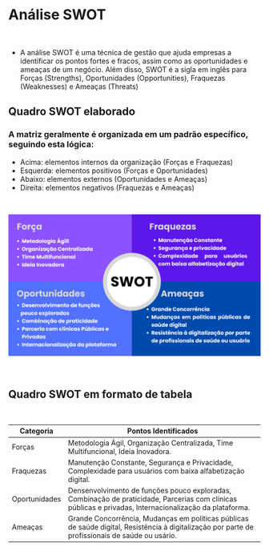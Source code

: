# Análise SWOT
<br>

- A análise SWOT é uma técnica de gestão que ajuda empresas a identificar os pontos fortes e fracos, assim como as oportunidades e ameaças de um negócio. Além disso, SWOT é a sigla em inglês para Forças (Strengths), Oportunidades (Opportunities), Fraquezas (Weaknesses) e Ameaças (Threats)
  
## Quadro SWOT elaborado
### A matriz geralmente é organizada em um padrão específico, seguindo esta lógica:
- Acima: elementos internos da organização (Forças e Fraquezas)
- Esquerda: elementos positivos (Forças e Oportunidades)
- Abaixo: elementos externos (Oportunidades e Ameaças)
- Direita: elementos negativos (Fraquezas e Ameaças)

<br>

<p align="center"> <img src="https://github.com/hisokarenn/ES1-TP1/blob/d64d984eea579a135c9c3db8bac4e7259134389f/Ideacao_Especificacao/Imagens/SWOT/SWOT.png" alt="" width="800" /></p>
<br>

## Quadro SWOT em formato de tabela
<br>

|Categoria|Pontos Identificados|
|-|-|
|Forças|Metodologia Ágil, Organização Centralizada, Time Multifuncional, Ideia Inovadora.|
|Fraquezas|Manutenção Constante, Segurança e Privacidade, Complexidade para usuários com baixa alfabetização digital.|
|Oportunidades|Densenvolvimento de funções pouco exploradas, Combinação de praticidade, Parcerias com clínicas públicas e privadas, Internacionalização da plataforma.|
|Ameaças|Grande Concorrência, Mudanças em políticas públicas de saúde digital, Resistência à digitalização por parte de profissionais de saúde ou usário.|

<br>
